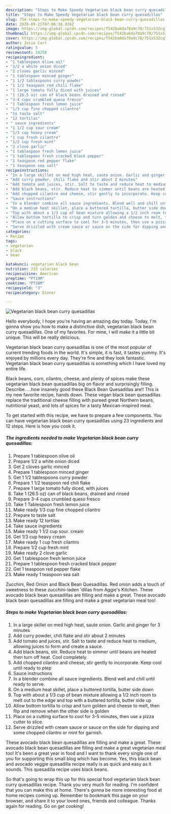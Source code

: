 ```yaml
---
description: "Steps to Make Speedy Vegetarian black bean curry quesadillas"
title: "Steps to Make Speedy Vegetarian black bean curry quesadillas"
slug: 754-steps-to-make-speedy-vegetarian-black-bean-curry-quesadillas
date: 2020-09-21T07:06:16.826Z
image: https://img-global.cpcdn.com/recipes/f542ba6da70a9c78/751x532cq70/vegetarian-black-bean-curry-quesadillas-recipe-main-photo.jpg
thumbnail: https://img-global.cpcdn.com/recipes/f542ba6da70a9c78/751x532cq70/vegetarian-black-bean-curry-quesadillas-recipe-main-photo.jpg
cover: https://img-global.cpcdn.com/recipes/f542ba6da70a9c78/751x532cq70/vegetarian-black-bean-curry-quesadillas-recipe-main-photo.jpg
author: Josie Carr
ratingvalue: 5
reviewcount: 34258
recipeingredient:
- "1 tablespoon olive oil"
- "1/2 a white onion diced"
- "2 cloves garlic minced"
- "1 tablespoon minced ginger"
- "1 1/2 tablespoons curry powder"
- "1 1/2 teaspoon red chili flake"
- "1 large tomato fully diced with juices"
- "1 (26.5 oz) can of black beans drained and rinsed"
- "3-4 cups crumbled queso fresco"
- "1 Tablespoon fresh lemon juice"
- "1/3 cup fine chopped cilantro"
- "to taste salt"
- "12 tortilas"
- " sauce ingredients"
- "1 1/2 cup sour cream"
- "1/3 cup heavy cream"
- "1 cup fresh cilantro"
- "1/2 cup fresh mint"
- "2 clove garlic"
- "1 tablespoon fresh lemon juice"
- "1 tablespoon fresh cracked black pepper"
- "1 teaspoon red pepper flake"
- "1 teaspoon sea salt"
recipeinstructions:
- "In a large skillet on med high heat, saute onion. Garlic and ginger for 3 minutes"
- "Add curry powder, chili flake and stir about 2 minutes"
- "Add tomato and juices, stir. Salt to taste and reduce heat to medium, allowing juices to form and create a sauce."
- "Add black beans, stir. Reduce heat to simmer until beans are heated then turn off heat. Cool completely."
- "Add chopped cilantro and cheese, stir gently to incorporate. Keep cool until ready to ptep"
- "Sauce instructions"
- "In a blender combine all sauce ingredients. Blend well and chill until ready to serve."
- "On a medium heat skillet, place a buttered tortilla, butter side down"
- "Top with about a 1/3 cup of bean mixture allowing a 1/2 inch room to melt out to the edge and top with a buttered tortilla, butter side up"
- "Allow bottom tortilla to crisp and turn golden and cheese to melt, then flip and remove when the other side is golden"
- "Place on a cutting surface to cool for 3-5 minutes, then use a pizza cutter to slice."
- "Serve drizzled with cream sauce or sauce on the side for dipping and some chopped cilantro or mint for garnish."
categories:
- Recipe
tags:
- vegetarian
- black
- bean

katakunci: vegetarian black bean 
nutrition: 233 calories
recipecuisine: American
preptime: "PT19M"
cooktime: "PT38M"
recipeyield: "3"
recipecategory: Dinner

---
```



![Vegetarian black bean curry quesadillas](https://img-global.cpcdn.com/recipes/f542ba6da70a9c78/751x532cq70/vegetarian-black-bean-curry-quesadillas-recipe-main-photo.jpg)

Hello everybody, I hope you're having an amazing day today. Today, I'm gonna show you how to make a distinctive dish, vegetarian black bean curry quesadillas. One of my favorites. For mine, I will make it a little bit unique. This will be really delicious.

Vegetarian black bean curry quesadillas is one of the most popular of current trending foods in the world. It's simple, it is fast, it tastes yummy. It's enjoyed by millions every day. They're fine and they look fantastic. Vegetarian black bean curry quesadillas is something which I have loved my entire life.

Black beans, corn, cilantro, cheese, and plenty of spices make these vegetarian black bean quesadillas big on flavor and surprisingly filling. Describe. …how insanely good these Black Bean Quesadillas are!! This is my new favorite recipe, hands down. These vegan black bean quesadillas replace the traditional cheese filling with pureed great Northern beans, nutritional yeast, and lots of spices for a tasty Mexican-inspired meal.


To get started with this recipe, we have to prepare a few components. You can have vegetarian black bean curry quesadillas using 23 ingredients and 12 steps. Here is how you cook it.

<!--inarticleads1-->

##### The ingredients needed to make Vegetarian black bean curry quesadillas:

1. Prepare 1 tablespoon olive oil
1. Prepare 1/2 a white onion diced
1. Get 2 cloves garlic minced
1. Prepare 1 tablespoon minced ginger
1. Get 1 1/2 tablespoons curry powder
1. Prepare 1 1/2 teaspoon red chili flake
1. Prepare 1 large tomato fully diced, with juices
1. Take 1 (26.5 oz) can of black beans, drained and rinsed
1. Prepare 3-4 cups crumbled queso fresco
1. Take 1 Tablespoon fresh lemon juice
1. Make ready 1/3 cup fine chopped cilantro
1. Prepare to taste salt
1. Make ready 12 tortilas
1. Take  sauce ingredients
1. Make ready 1 1/2 cup sour. cream
1. Get 1/3 cup heavy cream
1. Make ready 1 cup fresh cilantro
1. Prepare 1/2 cup fresh mint
1. Make ready 2 clove garlic
1. Get 1 tablespoon fresh lemon juice
1. Prepare 1 tablespoon fresh cracked black pepper
1. Get 1 teaspoon red pepper flake
1. Make ready 1 teaspoon sea salt


Zucchini, Red Onion and Black Bean Quesadillas. Red onion adds a touch of sweetness to these zucchini-laden &#39;dillas from Aggie&#39;s Kitchen. These avocado black bean quesadillas are filling and make a great. These avocado black bean quesadillas are filling and make a great vegetarian meal too! 

<!--inarticleads2-->

##### Steps to make Vegetarian black bean curry quesadillas:

1. In a large skillet on med high heat, saute onion. Garlic and ginger for 3 minutes
1. Add curry powder, chili flake and stir about 2 minutes
1. Add tomato and juices, stir. Salt to taste and reduce heat to medium, allowing juices to form and create a sauce.
1. Add black beans, stir. Reduce heat to simmer until beans are heated then turn off heat. Cool completely.
1. Add chopped cilantro and cheese, stir gently to incorporate. Keep cool until ready to ptep
1. Sauce instructions
1. In a blender combine all sauce ingredients. Blend well and chill until ready to serve.
1. On a medium heat skillet, place a buttered tortilla, butter side down
1. Top with about a 1/3 cup of bean mixture allowing a 1/2 inch room to melt out to the edge and top with a buttered tortilla, butter side up
1. Allow bottom tortilla to crisp and turn golden and cheese to melt, then flip and remove when the other side is golden
1. Place on a cutting surface to cool for 3-5 minutes, then use a pizza cutter to slice.
1. Serve drizzled with cream sauce or sauce on the side for dipping and some chopped cilantro or mint for garnish.


These avocado black bean quesadillas are filling and make a great. These avocado black bean quesadillas are filling and make a great vegetarian meal too! It&#39;s been a great year in food and I want to thank every single one of you for supporting this small blog which has become. Yes, this black bean and avocado veggie quesadilla recipe really is as quick and easy as it sounds. This quesadilla recipe uses black beans. 

So that's going to wrap this up for this special food vegetarian black bean curry quesadillas recipe. Thank you very much for reading. I'm confident that you can make this at home. There's gonna be more interesting food at home recipes coming up. Remember to bookmark this page on your browser, and share it to your loved ones, friends and colleague. Thanks again for reading. Go on get cooking!
